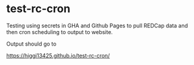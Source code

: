 # test-rc-cron

Testing using secrets in GHA and Github Pages to pull REDCap data and then cron scheduling to output to website.

Output should go to

https://higgi13425.github.io/test-rc-cron/
